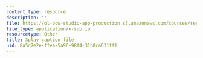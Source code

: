 ```yaml
---
content_type: resource
description: ''
file: https://ol-ocw-studio-app-production.s3.amazonaws.com/courses/res-3-003-learn-to-build-your-own-videogame-with-the-unity-game-engine-and-microsoft-kinect-january-iap-2017/8a5d7e2effea5a9698f431b8ca631ff1_a4snWHyNTJ4.vtt
file_type: application/x-subrip
resourcetype: Other
title: 3play caption file
uid: 8a5d7e2e-ffea-5a96-98f4-31b8ca631ff1
---
```


